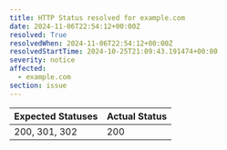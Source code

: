 ```yaml
---
title: HTTP Status resolved for example.com
date: 2024-11-06T22:54:12+00:00Z
resolved: True
resolvedWhen: 2024-11-06T22:54:12+00:00Z
resolvedStartTime: 2024-10-25T21:09:43.191474+00:00
severity: notice
affected:
  - example.com
section: issue
---
```


| Expected Statuses | Actual Status  |
|-------------------|----------------|
| 200, 301, 302 | 200 |

